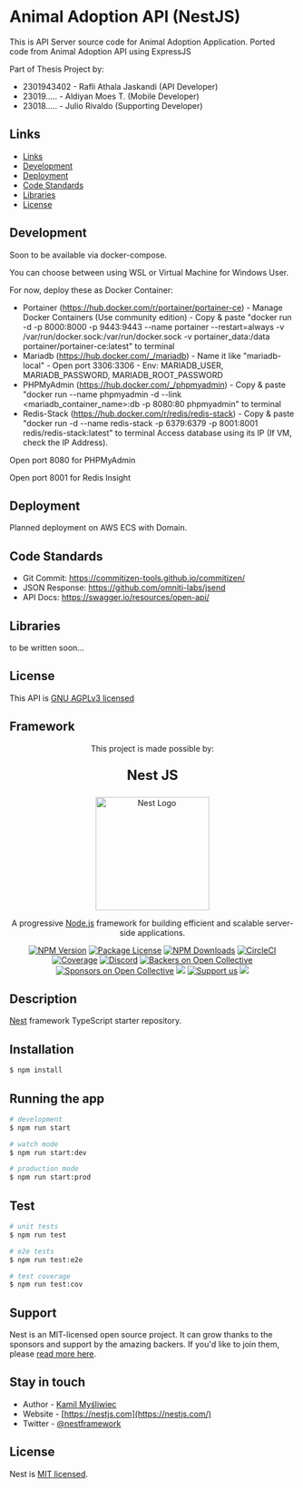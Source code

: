 # Animal Adoption API (NestJS)

This is API Server source code for Animal Adoption Application. Ported code from Animal Adoption API using ExpressJS

Part of Thesis Project by:

- 2301943402 - Rafli Athala Jaskandi (API Developer)
- 23019..... - Aldiyan Moes T. (Mobile Developer)
- 23018..... - Julio Rivaldo (Supporting Developer)

## Links

-   [Links](#links)
-   [Development](#development)
-   [Deployment](#deployment)
-   [Code Standards](#code-standards)
-   [Libraries](#libraries)
-   [License](#license)

## Development

Soon to be available via docker-compose.

You can choose between using WSL or Virtual Machine for Windows User.

For now, deploy these as Docker Container:

- Portainer (https://hub.docker.com/r/portainer/portainer-ce) - Manage Docker Containers (Use community edition) - Copy & paste "docker run -d -p 8000:8000 -p 9443:9443 --name portainer --restart=always -v /var/run/docker.sock:/var/run/docker.sock -v portainer_data:/data portainer/portainer-ce:latest" to terminal
- Mariadb (https://hub.docker.com/_/mariadb) - Name it like "mariadb-local" - Open port 3306:3306 - Env: MARIADB_USER, MARIADB_PASSWORD, MARIADB_ROOT_PASSWORD
- PHPMyAdmin (https://hub.docker.com/_/phpmyadmin) - Copy & paste "docker run --name phpmyadmin -d --link <mariadb_container_name>:db -p 8080:80 phpmyadmin" to terminal
- Redis-Stack (https://hub.docker.com/r/redis/redis-stack) - Copy & paste "docker run -d --name redis-stack -p 6379:6379 -p 8001:8001 redis/redis-stack:latest" to terminal
Access database using its IP (If VM, check the IP Address).

Open port 8080 for PHPMyAdmin

Open port 8001 for Redis Insight

## Deployment

Planned deployment on AWS ECS with Domain.

## Code Standards

- Git Commit: https://commitizen-tools.github.io/commitizen/
- JSON Response: https://github.com/omniti-labs/jsend
- API Docs: https://swagger.io/resources/open-api/

## Libraries

to be written soon...

## License

This API is [GNU AGPLv3 licensed](LICENSE)

## Framework

<p align="center">This project is made possible by:</p>

<p align="center" style="font-size: 24px; font-weight: bold;">Nest JS</p>

<p align="center">
  <a href="http://nestjs.com/" target="blank"><img src="https://nestjs.com/img/logo-small.svg" width="200" alt="Nest Logo" /></a>
</p>

[circleci-image]: https://img.shields.io/circleci/build/github/nestjs/nest/master?token=abc123def456
[circleci-url]: https://circleci.com/gh/nestjs/nest

  <p align="center">A progressive <a href="http://nodejs.org" target="_blank">Node.js</a> framework for building efficient and scalable server-side applications.</p>
    <p align="center">
<a href="https://www.npmjs.com/~nestjscore" target="_blank"><img src="https://img.shields.io/npm/v/@nestjs/core.svg" alt="NPM Version" /></a>
<a href="https://www.npmjs.com/~nestjscore" target="_blank"><img src="https://img.shields.io/npm/l/@nestjs/core.svg" alt="Package License" /></a>
<a href="https://www.npmjs.com/~nestjscore" target="_blank"><img src="https://img.shields.io/npm/dm/@nestjs/common.svg" alt="NPM Downloads" /></a>
<a href="https://circleci.com/gh/nestjs/nest" target="_blank"><img src="https://img.shields.io/circleci/build/github/nestjs/nest/master" alt="CircleCI" /></a>
<a href="https://coveralls.io/github/nestjs/nest?branch=master" target="_blank"><img src="https://coveralls.io/repos/github/nestjs/nest/badge.svg?branch=master#9" alt="Coverage" /></a>
<a href="https://discord.gg/G7Qnnhy" target="_blank"><img src="https://img.shields.io/badge/discord-online-brightgreen.svg" alt="Discord"/></a>
<a href="https://opencollective.com/nest#backer" target="_blank"><img src="https://opencollective.com/nest/backers/badge.svg" alt="Backers on Open Collective" /></a>
<a href="https://opencollective.com/nest#sponsor" target="_blank"><img src="https://opencollective.com/nest/sponsors/badge.svg" alt="Sponsors on Open Collective" /></a>
  <a href="https://paypal.me/kamilmysliwiec" target="_blank"><img src="https://img.shields.io/badge/Donate-PayPal-ff3f59.svg"/></a>
    <a href="https://opencollective.com/nest#sponsor"  target="_blank"><img src="https://img.shields.io/badge/Support%20us-Open%20Collective-41B883.svg" alt="Support us"></a>
  <a href="https://twitter.com/nestframework" target="_blank"><img src="https://img.shields.io/twitter/follow/nestframework.svg?style=social&label=Follow"></a>
</p>
  <!--[![Backers on Open Collective](https://opencollective.com/nest/backers/badge.svg)](https://opencollective.com/nest#backer)
  [![Sponsors on Open Collective](https://opencollective.com/nest/sponsors/badge.svg)](https://opencollective.com/nest#sponsor)-->

## Description

[Nest](https://github.com/nestjs/nest) framework TypeScript starter repository.

## Installation

```bash
$ npm install
```

## Running the app

```bash
# development
$ npm run start

# watch mode
$ npm run start:dev

# production mode
$ npm run start:prod
```

## Test

```bash
# unit tests
$ npm run test

# e2e tests
$ npm run test:e2e

# test coverage
$ npm run test:cov
```

## Support

Nest is an MIT-licensed open source project. It can grow thanks to the sponsors and support by the amazing backers. If you'd like to join them, please [read more here](https://docs.nestjs.com/support).

## Stay in touch

- Author - [Kamil Myśliwiec](https://kamilmysliwiec.com)
- Website - [https://nestjs.com](https://nestjs.com/)
- Twitter - [@nestframework](https://twitter.com/nestframework)

## License

Nest is [MIT licensed](https://github.com/nestjs/nest/blob/master/LICENSE).
